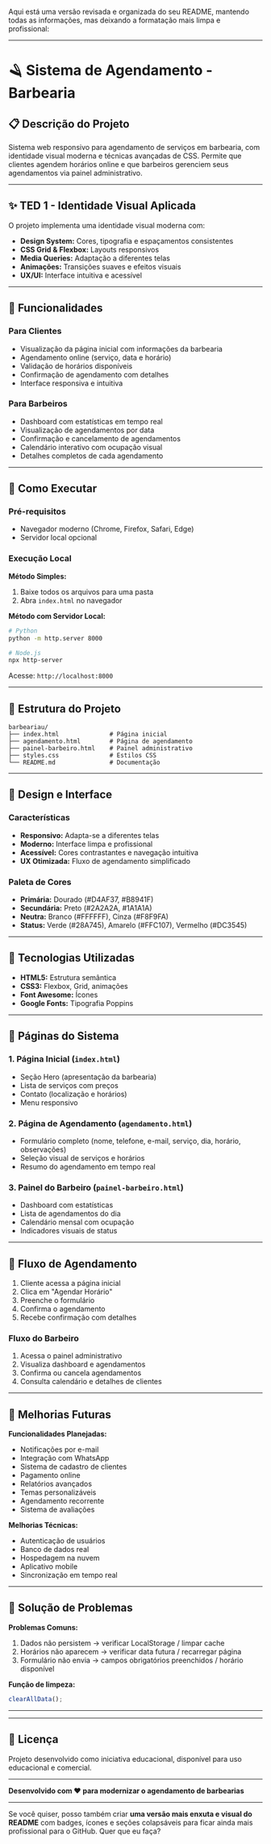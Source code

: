 Aqui está uma versão revisada e organizada do seu README, mantendo todas as informações, mas deixando a formatação mais limpa e profissional:

---

# 🪒 Sistema de Agendamento - Barbearia

## 📋 Descrição do Projeto

Sistema web responsivo para agendamento de serviços em barbearia, com identidade visual moderna e técnicas avançadas de CSS.
Permite que clientes agendem horários online e que barbeiros gerenciem seus agendamentos via painel administrativo.

---

## ✨ TED 1 - Identidade Visual Aplicada

O projeto implementa uma identidade visual moderna com:

* **Design System:** Cores, tipografia e espaçamentos consistentes
* **CSS Grid & Flexbox:** Layouts responsivos
* **Media Queries:** Adaptação a diferentes telas
* **Animações:** Transições suaves e efeitos visuais
* **UX/UI:** Interface intuitiva e acessível

---

## 🎯 Funcionalidades

### Para Clientes

* Visualização da página inicial com informações da barbearia
* Agendamento online (serviço, data e horário)
* Validação de horários disponíveis
* Confirmação de agendamento com detalhes
* Interface responsiva e intuitiva

### Para Barbeiros

* Dashboard com estatísticas em tempo real
* Visualização de agendamentos por data
* Confirmação e cancelamento de agendamentos
* Calendário interativo com ocupação visual
* Detalhes completos de cada agendamento

---

## 🚀 Como Executar

### Pré-requisitos

* Navegador moderno (Chrome, Firefox, Safari, Edge)
* Servidor local opcional

### Execução Local

**Método Simples:**

1. Baixe todos os arquivos para uma pasta
2. Abra `index.html` no navegador

**Método com Servidor Local:**

```bash
# Python
python -m http.server 8000

# Node.js
npx http-server
```

Acesse: `http://localhost:8000`

---

## 📁 Estrutura do Projeto

```
barbeariau/
├── index.html              # Página inicial
├── agendamento.html        # Página de agendamento
├── painel-barbeiro.html    # Painel administrativo
├── styles.css              # Estilos CSS
└── README.md               # Documentação
```

---

## 🎨 Design e Interface

### Características

* **Responsivo:** Adapta-se a diferentes telas
* **Moderno:** Interface limpa e profissional
* **Acessível:** Cores contrastantes e navegação intuitiva
* **UX Otimizada:** Fluxo de agendamento simplificado

### Paleta de Cores

* **Primária:** Dourado (#D4AF37, #B8941F)
* **Secundária:** Preto (#2A2A2A, #1A1A1A)
* **Neutra:** Branco (#FFFFFF), Cinza (#F8F9FA)
* **Status:** Verde (#28A745), Amarelo (#FFC107), Vermelho (#DC3545)

---

## 🔧 Tecnologias Utilizadas

* **HTML5:** Estrutura semântica
* **CSS3:** Flexbox, Grid, animações
* **Font Awesome:** Ícones
* **Google Fonts:** Tipografia Poppins

---

## 📱 Páginas do Sistema

### 1. Página Inicial (`index.html`)

* Seção Hero (apresentação da barbearia)
* Lista de serviços com preços
* Contato (localização e horários)
* Menu responsivo

### 2. Página de Agendamento (`agendamento.html`)

* Formulário completo (nome, telefone, e-mail, serviço, dia, horário, observações)
* Seleção visual de serviços e horários
* Resumo do agendamento em tempo real

### 3. Painel do Barbeiro (`painel-barbeiro.html`)

* Dashboard com estatísticas
* Lista de agendamentos do dia
* Calendário mensal com ocupação
* Indicadores visuais de status

---

## 🔄 Fluxo de Agendamento

1. Cliente acessa a página inicial
2. Clica em "Agendar Horário"
3. Preenche o formulário
4. Confirma o agendamento
5. Recebe confirmação com detalhes

### Fluxo do Barbeiro

1. Acessa o painel administrativo
2. Visualiza dashboard e agendamentos
3. Confirma ou cancela agendamentos
4. Consulta calendário e detalhes de clientes

---

## 🎯 Melhorias Futuras

**Funcionalidades Planejadas:**

* Notificações por e-mail
* Integração com WhatsApp
* Sistema de cadastro de clientes
* Pagamento online
* Relatórios avançados
* Temas personalizáveis
* Agendamento recorrente
* Sistema de avaliações

**Melhorias Técnicas:**

* Autenticação de usuários
* Banco de dados real
* Hospedagem na nuvem
* Aplicativo mobile
* Sincronização em tempo real

---

## 🐛 Solução de Problemas

**Problemas Comuns:**

1. Dados não persistem → verificar LocalStorage / limpar cache
2. Horários não aparecem → verificar data futura / recarregar página
3. Formulário não envia → campos obrigatórios preenchidos / horário disponível

**Função de limpeza:**

```javascript
clearAllData();
```

---


---

## 📄 Licença

Projeto desenvolvido como iniciativa educacional, disponível para uso educacional e comercial.

---

**Desenvolvido com ❤️ para modernizar o agendamento de barbearias**

---

Se você quiser, posso também criar **uma versão mais enxuta e visual do README** com badges, ícones e seções colapsáveis para ficar ainda mais profissional para o GitHub. Quer que eu faça?

